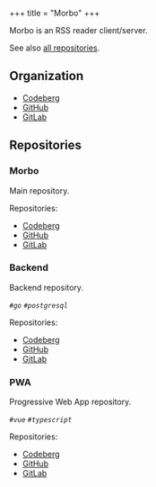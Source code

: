 +++
title = "Morbo"
+++

Morbo is an RSS reader client/server.

See also [all repositories](@/notes/Repositories.md).

## Organization

- [Codeberg](https://codeberg.org/morbo-org)
- [GitHub](https://github.com/morbo-org)
- [GitLab](https://gitlab.com/morbo-org)

## Repositories

### Morbo

Main repository.

Repositories:

- [Codeberg](https://codeberg.org/morbo-org/Morbo)
- [GitHub](https://github.com/morbo-org/Morbo)
- [GitLab](https://gitlab.com/morbo-org/Morbo)

### Backend

Backend repository.

*`#go` `#postgresql`*

Repositories:

- [Codeberg](https://codeberg.org/morbo-org/backend)
- [GitHub](https://github.com/morbo-org/backend)
- [GitLab](https://gitlab.com/morbo-org/backend)

### PWA

Progressive Web App repository.

*`#vue` `#typescript`*

Repositories:

- [Codeberg](https://codeberg.org/morbo-org/pwa)
- [GitHub](https://github.com/morbo-org/pwa)
- [GitLab](https://gitlab.com/morbo-org/pwa)
